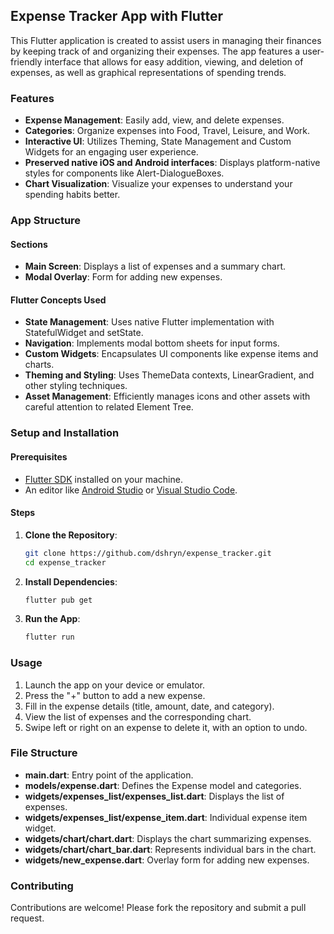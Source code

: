 ## Expense Tracker App with Flutter

This Flutter application is created to assist users in managing their finances by keeping track of and organizing their expenses. The app features a user-friendly interface that allows for easy addition, viewing, and deletion of expenses, as well as graphical representations of spending trends.

### Features

- **Expense Management**: Easily add, view, and delete expenses.
- **Categories**: Organize expenses into Food, Travel, Leisure, and Work.
- **Interactive UI**: Utilizes Theming, State Management and Custom Widgets for an engaging user experience.
- **Preserved native iOS and Android interfaces**: Displays platform-native styles for components like Alert-DialogueBoxes.
- **Chart Visualization**: Visualize your expenses to understand your spending habits better.

### App Structure

#### Sections

- **Main Screen**: Displays a list of expenses and a summary chart.
- **Modal Overlay**: Form for adding new expenses.

#### Flutter Concepts Used

- **State Management**: Uses native Flutter implementation with StatefulWidget and setState.
- **Navigation**: Implements modal bottom sheets for input forms.
- **Custom Widgets**: Encapsulates UI components like expense items and charts.
- **Theming and Styling**: Uses ThemeData contexts, LinearGradient, and other styling techniques.
- **Asset Management**: Efficiently manages icons and other assets with careful attention to related Element Tree.
  

### Setup and Installation

#### Prerequisites

- [Flutter SDK](https://flutter.dev/docs/get-started/install) installed on your machine.
- An editor like [Android Studio](https://developer.android.com/studio) or [Visual Studio Code](https://code.visualstudio.com/).

#### Steps

1. **Clone the Repository**:
    ```bash
    git clone https://github.com/dshryn/expense_tracker.git
    cd expense_tracker
    ```

2. **Install Dependencies**:
    ```bash
    flutter pub get
    ```

3. **Run the App**:
    ```bash
    flutter run
    ```

### Usage

1. Launch the app on your device or emulator.
2. Press the "+" button to add a new expense.
3. Fill in the expense details (title, amount, date, and category).
4. View the list of expenses and the corresponding chart.
5. Swipe left or right on an expense to delete it, with an option to undo.

### File Structure

- **main.dart**: Entry point of the application.
- **models/expense.dart**: Defines the Expense model and categories.
- **widgets/expenses_list/expenses_list.dart**: Displays the list of expenses.
- **widgets/expenses_list/expense_item.dart**: Individual expense item widget.
- **widgets/chart/chart.dart**: Displays the chart summarizing expenses.
- **widgets/chart/chart_bar.dart**: Represents individual bars in the chart.
- **widgets/new_expense.dart**: Overlay form for adding new expenses.

### Contributing

Contributions are welcome! Please fork the repository and submit a pull request.


